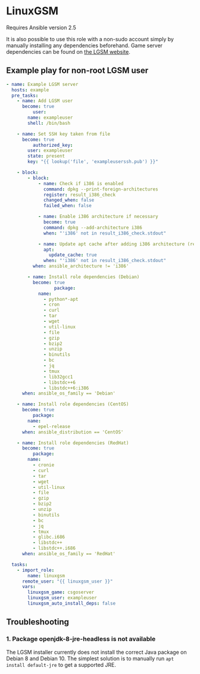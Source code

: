 # LinuxGSM

Requires Ansible version 2.5

It is also possible to use this role with a non-sudo account simply by manually installing any dependencies beforehand. Game server dependencies can be found on [the LGSM website](https://linuxgsm.com/servers/).

## Example play for non-root LGSM user

```yaml
- name: Example LGSM server
  hosts: example
  pre_tasks:
    - name: Add LGSM user
      become: true
          user:
        name: exampleuser
        shell: /bin/bash

    - name: Set SSH key taken from file
      become: true
          authorized_key:
        user: exampleuser
        state: present
        key: "{{ lookup('file', 'exampleuserssh.pub') }}"

    - block:
        - block:
            - name: Check if i386 is enabled
              command: dpkg --print-foreign-architectures
              register: result_i386_check
              changed_when: false
              failed_when: false

            - name: Enable i386 architecture if necessary
              become: true
              command: dpkg --add-architecture i386
              when: "'i386' not in result_i386_check.stdout"

            - name: Update apt cache after adding i386 architecture (required for libstdc++6:i386)
              apt:
                update_cache: true
              when: "'i386' not in result_i386_check.stdout"
          when: ansible_architecture != 'i386'

        - name: Install role dependencies (Debian)
          become: true
                  package:
            name:
              - python*-apt
              - cron
              - curl
              - tar
              - wget
              - util-linux
              - file
              - gzip
              - bzip2
              - unzip
              - binutils
              - bc
              - jq
              - tmux
              - lib32gcc1
              - libstdc++6
              - libstdc++6:i386
      when: ansible_os_family == 'Debian'

    - name: Install role dependencies (CentOS)
      become: true
          package:
        name:
          - epel-release
      when: ansible_distribution == 'CentOS'

    - name: Install role dependencies (RedHat)
      become: true
          package:
        name:
          - cronie
          - curl
          - tar
          - wget
          - util-linux
          - file
          - gzip
          - bzip2
          - unzip
          - binutils
          - bc
          - jq
          - tmux
          - glibc.i686
          - libstdc++
          - libstdc++.i686
      when: ansible_os_family == 'RedHat'

  tasks:
    - import_role:
        name: linuxgsm
      remote_user: "{{ linuxgsm_user }}"
      vars:
        linuxgsm_game: csgoserver
        linuxgsm_user: exampleuser
        linuxgsm_auto_install_deps: false
```

## Troubleshooting

### 1. Package openjdk-8-jre-headless is not available

The LGSM installer currently does not install the correct Java package on Debian 8 and Debian 10. The simplest solution is to manually run `apt install default-jre` to get a supported JRE.
